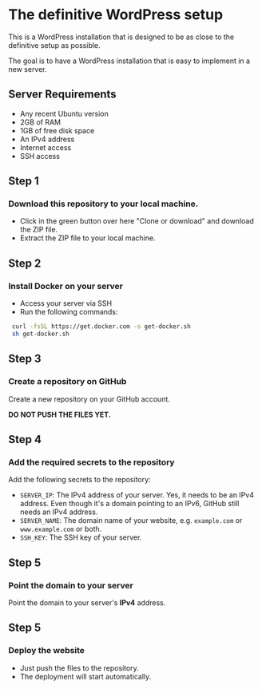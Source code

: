 # The definitive WordPress setup

This is a WordPress installation that is designed to be as close to the
definitive setup as possible.

The goal is to have a WordPress installation that is easy to implement in
a new server.

## Server Requirements
- Any recent Ubuntu version
- 2GB of RAM
- 1GB of free disk space
- An IPv4 address
- Internet access
- SSH access

## Step 1
### Download this repository to your local machine.

- Click in the green button over here "Clone or download" and download the ZIP file.
- Extract the ZIP file to your local machine.

## Step 2
### Install Docker on your server
- Access your server via SSH
- Run the following commands:
``` bash
 curl -fsSL https://get.docker.com -o get-docker.sh
 sh get-docker.sh
```

## Step 3
### Create a repository on GitHub
Create a new repository on your GitHub account.

**DO NOT PUSH THE FILES YET.** 

## Step 4
### Add the required secrets to the repository
Add the following secrets to the repository:
  - `SERVER_IP`: The IPv4 address of your server. Yes, it needs to be an IPv4 address. Even though it's a domain pointing to an IPv6, GitHub still needs an IPv4 address.
  - `SERVER_NAME`: The domain name of your website, e.g. `example.com` or `www.example.com` or both.
  - `SSH_KEY`: The SSH key of your server.

## Step 5
### Point the domain to your server
Point the domain to your server's **IPv4** address.

## Step 5
### Deploy the website
- Just push the files to the repository.
- The deployment will start automatically.

